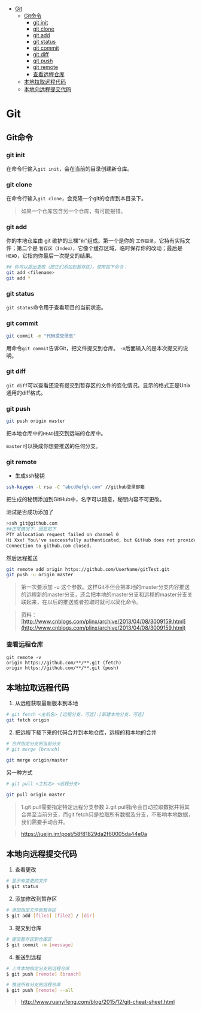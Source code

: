 
<!-- @import "[TOC]" {cmd="toc" depthFrom=1 depthTo=6 orderedList=false} -->
<!-- code_chunk_output -->

* [Git](#git)
	* [Git命令](#git命令)
		* [git init](#git-init)
		* [git clone](#git-clone)
		* [git add](#git-add)
		* [git status](#git-status)
		* [git commit](#git-commit)
		* [git diff](#git-diff)
		* [git push](#git-push)
		* [git remote](#git-remote)
		* [查看远程仓库](#查看远程仓库)
	* [本地拉取远程代码](#本地拉取远程代码)
	* [本地向远程提交代码](#本地向远程提交代码)

<!-- /code_chunk_output -->


# Git

## Git命令

### git init

在命令行输入`git init`，会在当前的目录创建新仓库。

### git clone

在命令行输入`git clone`，会克隆一个git的仓库到本目录下。

>如果一个仓库包含另一个仓库，有可能报错。

### git add

你的本地仓库由 git 维护的三棵“`树`”组成。第一个是你的 `工作目录`，它持有实际文件；第二个是 `暂存区（Index）`，它像个缓存区域，临时保存你的改动；最后是 `HEAD`，它指向你最后一次提交的结果。

```bash
## 你可以提出更改（把它们添加到暂存区），使用如下命令：
git add <filename>
git add *
```

### git status

`git status`命令用于查看项目的当前状态。

### git commit

```bash
git commit -m "代码提交信息"
```
用命令`git commit`告诉Git，把文件提交到仓库。
`-m`后面输入的是本次提交的说明。

### git diff

`git diff`可以查看还没有提交到暂存区的文件的变化情况。显示的格式正是Unix通用的diff格式。

### git push

```bash
git push origin master
```
把本地仓库中的`HEAD`提交到远端的仓库中。

`master`可以换成你想要推送的任何分支。

### git remote

 - 生成ssh秘钥

```bash
ssh-keygen -t rsa -C "abcd@efgh.com" //github登录邮箱
```

把生成的秘钥添加到GitHub中，名字可以随意，秘钥内容不可更改。

测试是否成功添加了

```bash
>ssh git@github.com
##正常情况下，回显如下
PTY allocation request failed on channel 0
Hi Xxx! You\'ve successfully authenticated, but GitHub does not provide shell access.
Connection to github.com closed.
```

然后远程推送

```bash
git remote add origin https://github.com/UserName/gitTest.git
git push -u origin master
```

>第一次要添加 -u 这个参数。这样Git不但会把本地的master分支内容推送的远程新的master分支，还会把本地的master分支和远程的master分支关联起来，在以后的推送或者拉取时就可以简化命令。

>资料：[http://www.cnblogs.com/plinx/archive/2013/04/08/3009159.html](http://www.cnblogs.com/plinx/archive/2013/04/08/3009159.html)

### 查看远程仓库

```
git remote -v
origin https://github.com/**/**.git (fetch)
origin https://github.com/**/**.git (push)
```

## 本地拉取远程代码

1. 从远程获取最新版本到本地

```bash
# git fetch <主机名> [远程分支，可选]:[新建本地分支，可选]
git fetch origin
```

2. 把远程下载下来的代码合并到本地仓库，远程的和本地的合并

```bash
# 合并指定分支到当前分支
# git merge [branch]

git merge origin/master
```

另一种方式

```bash
# git pull <主机名> <远程分支>

git pull origin master
```

>1.git pull需要指定特定远程分支参数
>2.git pull指令会自动拉取数据并将其合并至当前分支，而git fetch只是拉取所有数据及分支，不影响本地数据，我们需要手动合并。

>https://juejin.im/post/58f81829da2f60005da44e0a

## 本地向远程提交代码

1. 查看更改

```bash
# 显示有变更的文件
$ git status
```

2. 添加修改到暂存区

```bash
# 添加指定文件到暂存区
$ git add [file1] [file2] / [dir]
```

3. 提交到仓库

```bash
# 提交暂存区到仓库区
$ git commit -m [message]
```

4. 推送到远程

```bash
# 上传本地指定分支到远程仓库
$ git push [remote] [branch]

# 推送所有分支到远程仓库
$ git push [remote] --all
```

>http://www.ruanyifeng.com/blog/2015/12/git-cheat-sheet.html
